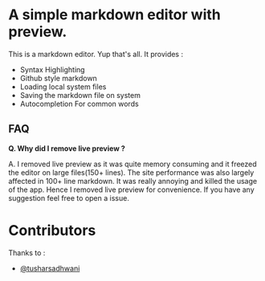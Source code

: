 # A simple markdown editor with preview.

This is a markdown editor. Yup that's all.
It provides :

- Syntax Highlighting
- Github style markdown
- Loading local system files
- Saving the markdown file on system
- Autocompletion For common words

## FAQ

**Q. Why did I remove live preview ?**

A. I removed live preview as it was quite memory consuming and it freezed the editor on large files(150+ lines).
The site performance was also largely affected in 100+ line markdown. It was really annoying and killed the usage
of the app. Hence I removed live preview for convenience. If you have any suggestion feel free to open a issue.

# Contributors

Thanks to :

- [@tusharsadhwani](https://github.com/tusharsadhwani)
